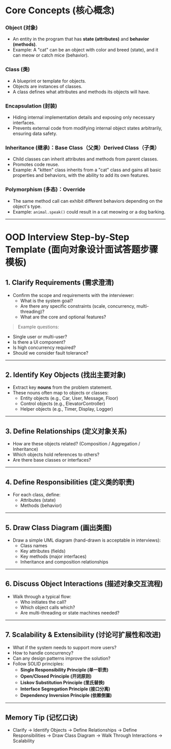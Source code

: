 # Core Concepts (核心概念)

### Object (对象)
- An entity in the program that has **state (attributes)** and **behavior (methods)**.
- Example: A "cat" can be an object with color and breed (state), and it can meow or catch mice (behavior).

### Class (类)
- A blueprint or template for objects.
- Objects are instances of classes.
- A class defines what attributes and methods its objects will have.

### Encapsulation (封装)
- Hiding internal implementation details and exposing only necessary interfaces.
- Prevents external code from modifying internal object states arbitrarily, ensuring data safety.

### Inheritance (继承)：Base Class（父类）Derived Class（子类）
- Child classes can inherit attributes and methods from parent classes.
- Promotes code reuse.
- Example: A "kitten" class inherits from a "cat" class and gains all basic properties and behaviors, with the ability to add its own features.

### Polymorphism (多态)：Override
- The same method call can exhibit different behaviors depending on the object's type.
- Example: `animal.speak()` could result in a cat meowing or a dog barking.

---

# OOD Interview Step-by-Step Template (面向对象设计面试答题步骤模板)

## 1. Clarify Requirements (需求澄清)
- Confirm the scope and requirements with the interviewer:
  - What is the system goal?
  - Are there any specific constraints (scale, concurrency, multi-threading)?
  - What are the core and optional features?

> Example questions:
- Single user or multi-user?
- Is there a UI component?
- Is high concurrency required?
- Should we consider fault tolerance?

---

## 2. Identify Key Objects (找出主要对象)
- Extract key **nouns** from the problem statement.
- These nouns often map to objects or classes:
  - Entity objects (e.g., Car, User, Message, Floor)
  - Control objects (e.g., ElevatorController)
  - Helper objects (e.g., Timer, Display, Logger)

---

## 3. Define Relationships (定义对象关系)
- How are these objects related? (Composition / Aggregation / Inheritance)
- Which objects hold references to others?
- Are there base classes or interfaces?

---

## 4. Define Responsibilities (定义类的职责)
- For each class, define:
  - Attributes (state)
  - Methods (behavior)

---

## 5. Draw Class Diagram (画出类图)
- Draw a simple UML diagram (hand-drawn is acceptable in interviews):
  - Class names
  - Key attributes (fields)
  - Key methods (major interfaces)
  - Inheritance and composition relationships

---

## 6. Discuss Object Interactions (描述对象交互流程)
- Walk through a typical flow:
  - Who initiates the call?
  - Which object calls which?
  - Are multi-threading or state machines needed?

---

## 7. Scalability & Extensibility (讨论可扩展性和改进)
- What if the system needs to support more users?
- How to handle concurrency?
- Can any design patterns improve the solution?
- Follow SOLID principles:
  - **Single Responsibility Principle (单一职责)**
  - **Open/Closed Principle (开闭原则)**
  - **Liskov Substitution Principle (里氏替换)**
  - **Interface Segregation Principle (接口分离)**
  - **Dependency Inversion Principle (依赖倒置)**

---

##  Memory Tip (记忆口诀)
- Clarify → Identify Objects → Define Relationships → Define Responsibilities → Draw Class Diagram → Walk Through Interactions → Scalability
